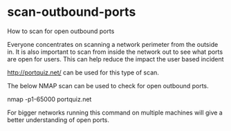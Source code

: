 # scan-outbound-ports
How to scan for open outbound ports

Everyone concentrates on scanning a network perimeter from the outside in. 
It is also important to scan from inside the network out to see what ports are open for users. 
This can help reduce the impact the user based incident

http://portquiz.net/ can be used for this type of scan.

The below NMAP scan can be used to check for open outbound ports.

nmap -p1-65000 portquiz.net

For bigger networks running this command on multiple machines will give a better understanding of open ports.
